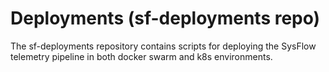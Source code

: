 # Deployments (sf-deployments repo)

The sf-deployments repository contains scripts for deploying the SysFlow telemetry pipeline in both docker swarm
and k8s environments. 
